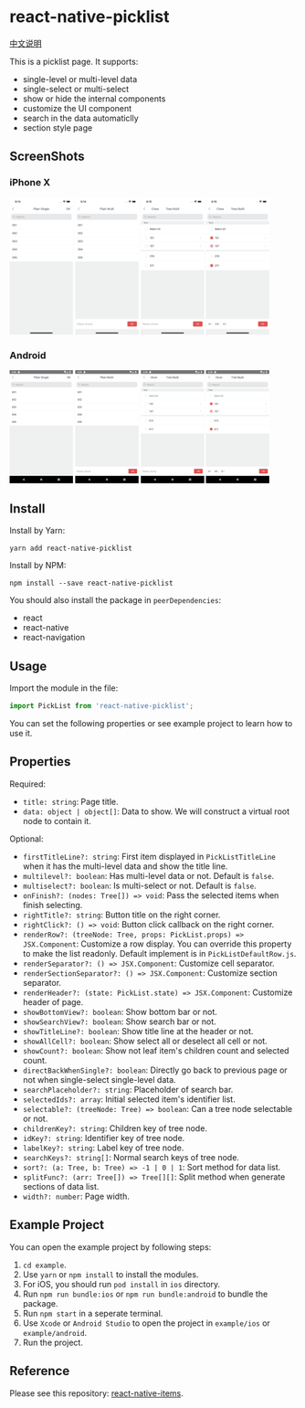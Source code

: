 # react-native-picklist

[中文说明](README-zh_CN.md)

This is a picklist page. It supports:

* single-level or multi-level data
* single-select or multi-select
* show or hide the internal components
* customize the UI component
* search in the data automaticlly
* section style page

## ScreenShots

### iPhone X

<p float="left">

<img src="/resource/iPhoneX-PlainSingle.png" width="22%">

<img src="/resource/iPhoneX-PlainMulti.png" width="22%">

<img src="/resource/iPhoneX-TreeMulti.png" width="22%">

<img src="/resource/iPhoneX-TreeMultiStatus.png" width="22%">

</p>

### Android

<p float="left">

<img src="/resource/Android-PlainSingle.png" width="22%">

<img src="/resource/Android-PlainMulti.png" width="22%">

<img src="/resource/Android-TreeMulti.png" width="22%">

<img src="/resource/Android-TreeMultiStatus.png" width="22%">

</p>

## Install

Install by Yarn:

```shell
yarn add react-native-picklist
```

Install by NPM:

```shell
npm install --save react-native-picklist
```

You should also install the package in `peerDependencies`:

* react
* react-native
* react-navigation

## Usage

Import the module in the file:

```jsx
import PickList from 'react-native-picklist';
```

You can set the following properties or see example project to learn how to use it.

## Properties

Required:

* `title: string`:  Page title.
* `data: object | object[]`: Data to show. We will construct a virtual root node to contain it.

Optional:

* `firstTitleLine?: string`: First item displayed in `PickListTitleLine` when it has the multi-level data and show the title line.
* `multilevel?: boolean`: Has multi-level data or not. Default is `false`.
* `multiselect?: boolean`: Is multi-select or not. Default is `false`.
* `onFinish?: (nodes: Tree[]) => void`: Pass the selected items when finish selecting.
* `rightTitle?: string`: Button title on the right corner.
* `rightClick?: () => void`: Button click callback on the right corner.
* `renderRow?: (treeNode: Tree, props: PickList.props) => JSX.Component`: Customize a row display. You can override this property to make the list readonly. Default implement is in `PickListDefaultRow.js`.
* `renderSeparator?: () => JSX.Component`: Customize cell separator.
* `renderSectionSeparator?: () => JSX.Component`: Customize section separator.
* `renderHeader?: (state: PickList.state) => JSX.Component`: Customize header of page.
* `showBottomView?: boolean`: Show bottom bar or not.
* `showSearchView?: boolean`: Show search bar or not.
* `showTitleLine?: boolean`: Show title line at the header or not.
* `showAllCell?: boolean`: Show select all or deselect all cell or not.
* `showCount?: boolean`: Show not leaf item's children count and selected count.
* `directBackWhenSingle?: boolean`: Directly go back to previous page or not when single-select single-level data.
* `searchPlaceholder?: string`: Placeholder of search bar.
* `selectedIds?: array`: Initial selected item's identifier list.
* `selectable?: (treeNode: Tree) => boolean`: Can a tree node selectable or not.
* `childrenKey?: string`: Children key of tree node.
* `idKey?: string`: Identifier key of tree node.
* `labelKey?: string`: Label key of tree node.
* `searchKeys?: string[]`: Normal search keys of tree node.
* `sort?: (a: Tree, b: Tree) => -1 | 0 | 1`: Sort method for data list.
* `splitFunc?: (arr: Tree[]) => Tree[][]`: Split method when generate sections of data list.
* `width?: number`: Page width.

## Example Project

You can open the example project by following steps:

1. `cd example`.
1. Use `yarn` or `npm install` to install the modules.
1. For iOS, you should run `pod install` in `ios` directory.
1. Run `npm run bundle:ios` or `npm run bundle:android` to bundle the package.
1. Run `npm start` in a seperate terminal.
1. Use `Xcode` or `Android Studio` to open the project in `example/ios` or `example/android`.
1. Run the project.

## Reference

Please see this repository: [react-native-items](https://github.com/gaoxiaosong/react-native-items).